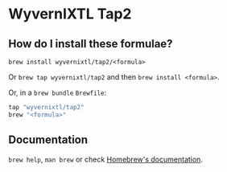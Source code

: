 # WyvernIXTL Tap2

## How do I install these formulae?

`brew install wyvernixtl/tap2/<formula>`

Or `brew tap wyvernixtl/tap2` and then `brew install <formula>`.

Or, in a `brew bundle` `Brewfile`:

```ruby
tap "wyvernixtl/tap2"
brew "<formula>"
```

## Documentation

`brew help`, `man brew` or check [Homebrew's documentation](https://docs.brew.sh).
